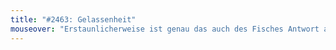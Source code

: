 ```yaml
---
title: "#2463: Gelassenheit"
mouseover: "Erstaunlicherweise ist genau das auch des Fisches Antwort auf die Frage nach dem Sinn des Lebens."
---
```

